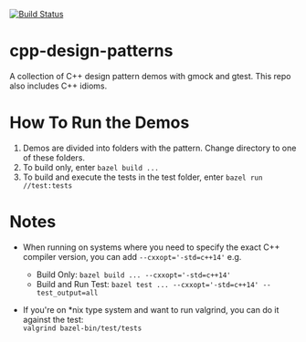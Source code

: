 [![Build Status](https://travis-ci.com/deanagan/cpp-design-patterns.svg?branch=master)](https://travis-ci.com/github/deanagan/cpp-design-patterns)
# cpp-design-patterns
A collection of C++ design pattern demos with gmock and gtest. This repo also includes C++ idioms.


# How To Run the Demos
1. Demos are divided into folders with the pattern. Change directory to one of these folders.
2. To build only, enter `bazel build ...`
3. To build and execute the tests in the test folder, enter `bazel run //test:tests`


# Notes
* When running on systems where you need to specify the exact C++ compiler version, you can add `--cxxopt='-std=c++14'`
e.g.<br/>
    * Build Only: `bazel build ... --cxxopt='-std=c++14'`
    * Build and Run Test: `bazel test ... --cxxopt='-std=c++14' --test_output=all`

* If you're on *nix type system and want to run valgrind, you can do it against the test:<br/>
`valgrind bazel-bin/test/tests`
